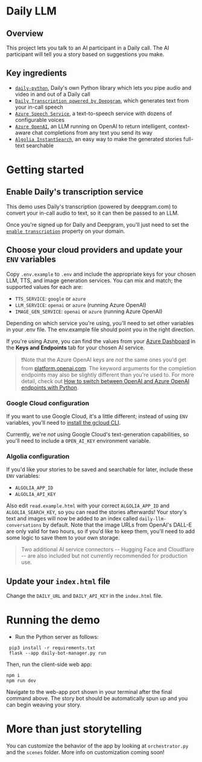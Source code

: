 # Daily LLM

## Overview

This project lets you talk to an AI participant in a Daily call. The AI participant will tell you a story based on suggestions you make.

## Key ingredients

- [`daily-python`](https://beta-python.daily.co/index.html), Daily's own Python library which lets you pipe audio and video in and out of a Daily call
- [`Daily Transcription powered by Deepgram`](https://docs.daily.co/reference/rn-daily-js/instance-methods/start-transcription#main), which generates text from your in-call speech
- [`Azure Speech Service`](https://azure.microsoft.com/en-us/products/ai-services/ai-speech), a text-to-speech service with dozens of configurable voices
- [`Azure OpenAI`](https://azure.microsoft.com/en-us/products/ai-services/openai-service), an LLM running on OpenAI to return intelligent, context-aware chat completions from any text you send its way
- [`Algolia InstantSearch`](https://www.algolia.com/doc/api-reference/widgets/instantsearch/js/), an easy way to make the generated stories full-text searchable

# Getting started

## Enable Daily's transcription service

This demo uses Daily's transcription (powered by deepgram.com) to convert your in-call audio to text, so it can then be passed to an LLM.

Once you're signed up for Daily and Deepgram, you'll just need to set the [`enable transcription`](https://docs.daily.co/reference/rest-api/your-domain/config#enable_transcription) property on your domain.

## Choose your cloud providers and update your `ENV` variables

Copy `.env.example` to `.env` and include the appropriate keys for your chosen LLM, TTS, and image generation services. You can mix and match; the supported values for each are:

- `TTS_SERVICE`: `google` or `azure`
- `LLM_SERVICE`: `openai` or `azure` (running Azure OpenAI)
- `IMAGE_GEN_SERVICE`: `openai` or `azure` (running Azure OpenAI)

Depending on which service you're using, you'll need to set other variables in your .env file. The env.example file should point you in the right direction.

If you're using Azure, you can find the values from your [Azure Dashboard](https://portal.azure.com/) in the **Keys and Endpoints** tab for your chosen AI service.

> ❗️Note that the Azure OpenAI keys are _not_ the same ones you'd get from [platform.openai.com](https://platform.openai.com). The keyword arguments for the completion endpoints may also be slightly different than you're used to. For more detail, check out [How to switch between OpenAI and Azure OpenAI endpoints with Python](https://learn.microsoft.com/en-us/azure/ai-services/openai/how-to/switching-endpoints).

### Google Cloud configuration

If you want to use Google Cloud, it's a little different; instead of using `ENV` variables, you'll need to [install the gcloud CLI](https://cloud.google.com/sdk/docs/install).

Currently, we're _not_ using Google Cloud's text-generation capabilities, so you'll need to include a `OPEN_AI_KEY` environment variable.

### Algolia configuration

If you'd like your stories to be saved and searchable for later, include these `ENV` variables:

- `ALGOLIA_APP_ID`
- `ALGOLIA_API_KEY`

Also edit `read.example.html` with your correct `ALGOLIA_APP_ID` and `ALGOLIA_SEARCH_KEY`, so you can read the stories afterwards! Your story's text and images will now be added to an index called `daily-llm-conversations` by default. Note that the image URLs from OpenAI's DALL-E are only valid for two hours, so if you'd like to keep them, you'll need to add some logic to save them to your own storage.

> Two additional AI service connectors -- Hugging Face and Cloudflare -- are also included but not currently recommended for production use.

## Update your `index.html` file

Change the `DAILY_URL` and `DAILY_API_KEY` in the `index.html` file.

# Running the demo
- Run the Python server as follows:

```
 pip3 install -r requirements.txt
 flask --app daily-bot-manager.py run
```

Then, run the client-side web app:
```
npm i
npm run dev
```

Navigate to the web-app port shown in your terminal after the final command above. 
The story bot should be automatically spun up and you can begin weaving your story.

# More than just storytelling

You can customize the behavior of the app by looking at `orchestrator.py` and the `scenes` folder. More info on customization coming soon!
